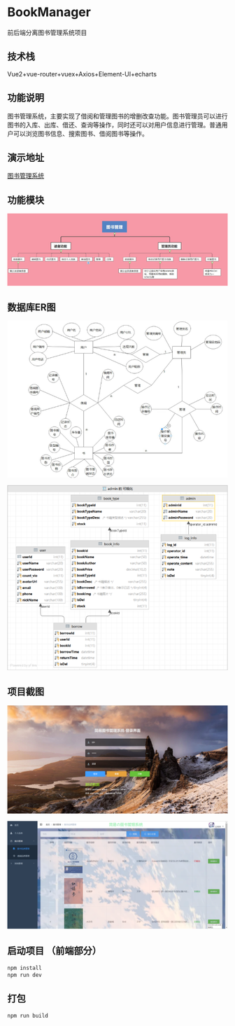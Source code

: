 # BookManager
前后端分离图书管理系统项目

## 技术栈

Vue2+vue-router+vuex+Axios+Element-UI+echarts

## 功能说明

图书管理系统，主要实现了借阅和管理图书的增删改查功能。图书管理员可以进行图书的入库、出库、借还、查询等操作，同时还可以对用户信息进行管理。普通用户可以浏览图书信息、搜索图书、借阅图书等操作。

## 演示地址

[图书管理系统](http://101.201.224.243/#/login?redirect=%2Fdashboard)

## 功能模块

![BookManager/image-20230216234304169.png at master · DOC998/BookManager (github.com)](https://github.com/DOC998/BookManager/blob/master/BookManagerVue/public/img/image-20230216234304169.png)

## 数据库ER图

![BookManager/image-20230216234341606.png at master · DOC998/BookManager (github.com)](https://github.com/DOC998/BookManager/blob/master/BookManagerVue/public/img/image-20230216234341606.png)

![BookManager/image-20230216234401925.png at master · DOC998/BookManager (github.com)](https://github.com/DOC998/BookManager/blob/master/BookManagerVue/public/img/image-20230216234401925.png)

## 项目截图

![BookManager/image-2023021623451572112.png at master · DOC998/BookManager (github.com)](https://github.com/DOC998/BookManager/blob/master/BookManagerVue/public/img/image-2023021623451572112.png)


![BookManager/image-20230216234546787.png at master · DOC998/BookManager (github.com)](https://github.com/DOC998/BookManager/blob/master/BookManagerVue/public/img/image-20230216234546787.png)

## 启动项目 （前端部分）

```
npm install
npm run dev
```

## 打包

```
npm run build
```







